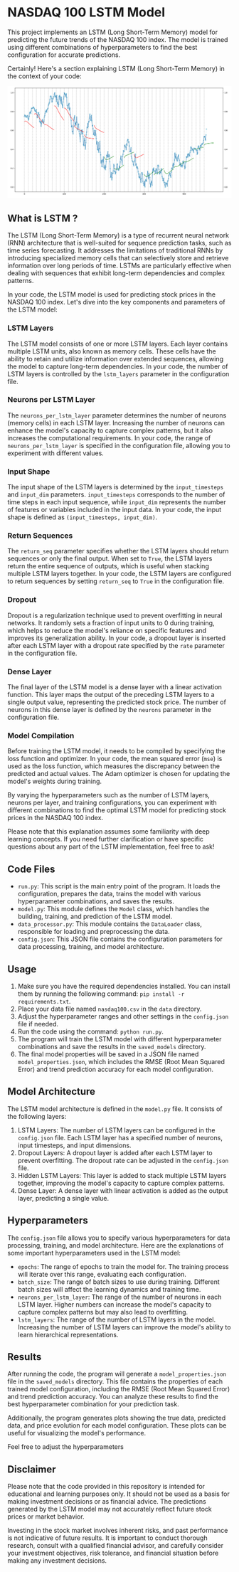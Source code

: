 # NASDAQ 100 LSTM Model

This project implements an LSTM (Long Short-Term Memory) model for predicting the future trends of the NASDAQ 100 index. The model is trained using different combinations of hyperparameters to find the best configuration for accurate predictions.

Certainly! Here's a section explaining LSTM (Long Short-Term Memory) in the context of your code:

![Image Description](images/nasdaq100_pred.png)

## What is LSTM ?

The LSTM (Long Short-Term Memory) is a type of recurrent neural network (RNN) architecture that is well-suited for sequence prediction tasks, such as time series forecasting. It addresses the limitations of traditional RNNs by introducing specialized memory cells that can selectively store and retrieve information over long periods of time. LSTMs are particularly effective when dealing with sequences that exhibit long-term dependencies and complex patterns.

In your code, the LSTM model is used for predicting stock prices in the NASDAQ 100 index. Let's dive into the key components and parameters of the LSTM model:

### LSTM Layers

The LSTM model consists of one or more LSTM layers. Each layer contains multiple LSTM units, also known as memory cells. These cells have the ability to retain and utilize information over extended sequences, allowing the model to capture long-term dependencies. In your code, the number of LSTM layers is controlled by the `lstm_layers` parameter in the configuration file.

### Neurons per LSTM Layer

The `neurons_per_lstm_layer` parameter determines the number of neurons (memory cells) in each LSTM layer. Increasing the number of neurons can enhance the model's capacity to capture complex patterns, but it also increases the computational requirements. In your code, the range of `neurons_per_lstm_layer` is specified in the configuration file, allowing you to experiment with different values.

### Input Shape

The input shape of the LSTM layers is determined by the `input_timesteps` and `input_dim` parameters. `input_timesteps` corresponds to the number of time steps in each input sequence, while `input_dim` represents the number of features or variables included in the input data. In your code, the input shape is defined as `(input_timesteps, input_dim)`.

### Return Sequences

The `return_seq` parameter specifies whether the LSTM layers should return sequences or only the final output. When set to `True`, the LSTM layers return the entire sequence of outputs, which is useful when stacking multiple LSTM layers together. In your code, the LSTM layers are configured to return sequences by setting `return_seq` to `True` in the configuration file.

### Dropout

Dropout is a regularization technique used to prevent overfitting in neural networks. It randomly sets a fraction of input units to 0 during training, which helps to reduce the model's reliance on specific features and improves its generalization ability. In your code, a dropout layer is inserted after each LSTM layer with a dropout rate specified by the `rate` parameter in the configuration file.

### Dense Layer

The final layer of the LSTM model is a dense layer with a linear activation function. This layer maps the output of the preceding LSTM layers to a single output value, representing the predicted stock price. The number of neurons in this dense layer is defined by the `neurons` parameter in the configuration file.

### Model Compilation

Before training the LSTM model, it needs to be compiled by specifying the loss function and optimizer. In your code, the mean squared error (`mse`) is used as the loss function, which measures the discrepancy between the predicted and actual values. The Adam optimizer is chosen for updating the model's weights during training.

By varying the hyperparameters such as the number of LSTM layers, neurons per layer, and training configurations, you can experiment with different combinations to find the optimal LSTM model for predicting stock prices in the NASDAQ 100 index.

Please note that this explanation assumes some familiarity with deep learning concepts. If you need further clarification or have specific questions about any part of the LSTM implementation, feel free to ask!

## Code Files

- `run.py`: This script is the main entry point of the program. It loads the configuration, prepares the data, trains the model with various hyperparameter combinations, and saves the results.
- `model.py`: This module defines the `Model` class, which handles the building, training, and prediction of the LSTM model.
- `data_processor.py`: This module contains the `DataLoader` class, responsible for loading and preprocessing the data.
- `config.json`: This JSON file contains the configuration parameters for data processing, training, and model architecture.

## Usage

1. Make sure you have the required dependencies installed. You can install them by running the following command: `pip install -r requirements.txt`.
2. Place your data file named `nasdaq100.csv` in the `data` directory.
3. Adjust the hyperparameter ranges and other settings in the `config.json` file if needed.
4. Run the code using the command: `python run.py`.
5. The program will train the LSTM model with different hyperparameter combinations and save the results in the `saved_models` directory.
6. The final model properties will be saved in a JSON file named `model_properties.json`, which includes the RMSE (Root Mean Squared Error) and trend prediction accuracy for each model configuration.

## Model Architecture

The LSTM model architecture is defined in the `model.py` file. It consists of the following layers:

1. LSTM Layers: The number of LSTM layers can be configured in the `config.json` file. Each LSTM layer has a specified number of neurons, input timesteps, and input dimensions.
2. Dropout Layers: A dropout layer is added after each LSTM layer to prevent overfitting. The dropout rate can be adjusted in the `config.json` file.
3. Hidden LSTM Layers: This layer is added to stack multiple LSTM layers together, improving the model's capacity to capture complex patterns.
4. Dense Layer: A dense layer with linear activation is added as the output layer, predicting a single value.

## Hyperparameters

The `config.json` file allows you to specify various hyperparameters for data processing, training, and model architecture. Here are the explanations of some important hyperparameters used in the LSTM model:

- `epochs`: The range of epochs to train the model for. The training process will iterate over this range, evaluating each configuration.
- `batch_size`: The range of batch sizes to use during training. Different batch sizes will affect the learning dynamics and training time.
- `neurons_per_lstm_layer`: The range of the number of neurons in each LSTM layer. Higher numbers can increase the model's capacity to capture complex patterns but may also lead to overfitting.
- `lstm_layers`: The range of the number of LSTM layers in the model. Increasing the number of LSTM layers can improve the model's ability to learn hierarchical representations.

## Results

After running the code, the program will generate a `model_properties.json` file in the `saved_models` directory. This file contains the properties of each trained model configuration, including the RMSE (Root Mean Squared Error) and trend prediction accuracy. You can analyze these results to find the best hyperparameter combination for your prediction task.

Additionally, the program generates plots showing the true data, predicted data, and price evolution for each model configuration. These plots can be useful for visualizing the model's performance.

Feel free to adjust the hyperparameters

## Disclaimer
Please note that the code provided in this repository is intended for educational and learning purposes only. It should not be used as a basis for making investment decisions or as financial advice. The predictions generated by the LSTM model may not accurately reflect future stock prices or market behavior.

Investing in the stock market involves inherent risks, and past performance is not indicative of future results. It is important to conduct thorough research, consult with a qualified financial advisor, and carefully consider your investment objectives, risk tolerance, and financial situation before making any investment decisions.